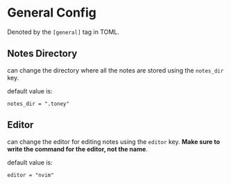 # General Config

Denoted by the `[general]` tag in TOML.

## Notes Directory

can change the directory where all the notes are stored using the `notes_dir` key.

default value is:
```
notes_dir = ".toney"
```

## Editor 

can change the editor for editing notes using the `editor` key. **Make sure to write the command for the editor, not the name**.

default value is:
```
editor = "nvim"
```
